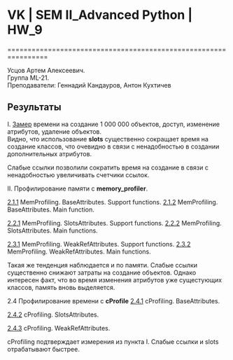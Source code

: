 # VK | SEM II_Advanced Python | HW_9

================================================================ 
  
Усцов Артем Алексеевич.  
Группа ML-21.  
Преподаватели: Геннадий Кандауров, Антон Кухтичев

## Результаты
I. [Замер](https://github.com/Totenkaf/advanced_python/blob/HW_9/09/results/Task_1.%20Simple%20Time%20Measuring.png) времени на создание 1 000 000 объектов, доступ, изменение атрибутов, удаление объектов.  
Видно, что использование __slots__ существенно сокращает время на создание классов, что очевидно в связи с ненадобностью
в создании дополнительных атрибутов.

Слабые ссылки позволили сократить время на создание в связи с ненадобностью увеличивать счетчики ссылок.  


II. Профилирование памяти с __memory_profiler__.   

[2.1.1](https://github.com/Totenkaf/advanced_python/blob/HW_9/09/results/Task_2_1_1.%20MemProfiling.%20BaseAttributes%20class.png) MemProfiling. BaseAttributes. Support functions. 
[2.1.2](https://github.com/Totenkaf/advanced_python/blob/HW_9/09/results/Task_2_1_2.%20MemProfiling.%20BaseAttributes%20class.png) MemProfiling. BaseAttributes. Main function. 

[2.2.1](https://github.com/Totenkaf/advanced_python/blob/HW_9/09/results/Task_2_2_1.%20MemProfiling.%20SlotsAttributes%20class.png) MemProfiling. SlotsAttributes. Support functions. 
[2.2.2](https://github.com/Totenkaf/advanced_python/blob/HW_9/09/results/Task_2_2_2.%20MemProfiling.%20SlotsAttributes%20class.png) MemProfiling. SlotsAttributes. Main functions. 

[2.3.1](https://github.com/Totenkaf/advanced_python/blob/HW_9/09/results/Task_2_3_1.%20MemProfiling.%20WeakRefAttributes%20class.png) MemProfiling. WeakRefAttributes. Support functions. 
[2.3.2](https://github.com/Totenkaf/advanced_python/blob/HW_9/09/results/Task_2_3_2.%20MemProfiling.%20WeakRefAttributes%20class.png) MemProfiling. WeakRefAttributes. Main functions.  

Такая же тенденция наблюдается и по памяти. Слабые ссылки существенно снижают затраты на создание объектов. Однако интересен факт, что во время изменения атрибутов уже сущестующих классов, память вновь выделяется.  

2.4 Профилирование времени с __cProfile__
[2.4.1](https://github.com/Totenkaf/advanced_python/blob/HW_9/09/results/Task_2_4_1.%20cProfiling.%20BaseAttributes%20class.png) cProfiling. BaseAttributes. 

[2.4.2](https://github.com/Totenkaf/advanced_python/blob/HW_9/09/results/Task_2_4_2.%20cProfiling.%20SlotsAttributes%20class.png) cProfiling. SlotsAttributes. 

[2.4.3](https://github.com/Totenkaf/advanced_python/blob/HW_9/09/results/Task_2_4_3.%20cProfiling.%20WeakRefAttributes%20class.png) cProfiling. WeakRefAttributes.  

cProfiling подтверждает измерения из пункта I. Слабые ссылки и slots отрабатывают быстрее.  
